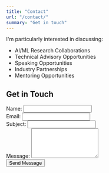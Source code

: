 ```yaml
---
title: "Contact"
url: "/contact/"
summary: "Get in touch"
---
```


<div class="contact-container">

I'm particularly interested in discussing:

- AI/ML Research Collaborations
- Technical Advisory Opportunities
- Speaking Opportunities
- Industry Partnerships
- Mentoring Opportunities

## Get in Touch

<form action="https://formspree.io/f/mlddaggp" method="POST" class="contact-form">
<div class="form-group">
<label class="form-label" for="name">Name:</label>
<input class="form-input" type="text" id="name" name="name" required>
</div>
<div class="form-group">
<label class="form-label" for="email">Email:</label>
<input class="form-input" type="email" id="email" name="email" required>
</div>
<div class="form-group">
<label class="form-label" for="subject">Subject:</label>
<input class="form-input" type="text" id="subject" name="subject" required>
</div>
<div class="form-group">
<label class="form-label" for="message">Message:</label>
<textarea class="form-input" id="message" name="message" rows="5" required></textarea>
</div>
<button type="submit" class="form-button">Send Message</button>
</form>

</div>